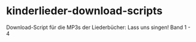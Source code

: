 # kinderlieder-download-scripts
Download-Script für die MP3s der Liederbücher: Lass uns singen! Band 1 - 4
